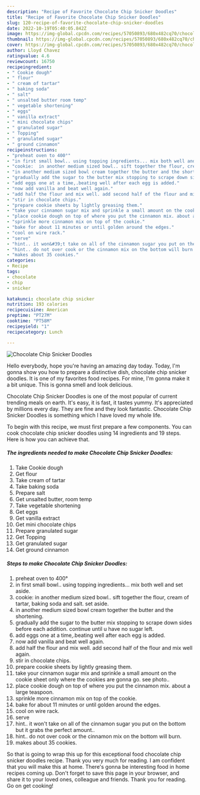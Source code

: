 ```yaml
---
description: "Recipe of Favorite Chocolate Chip Snicker Doodles"
title: "Recipe of Favorite Chocolate Chip Snicker Doodles"
slug: 120-recipe-of-favorite-chocolate-chip-snicker-doodles
date: 2022-10-19T05:40:05.842Z
image: https://img-global.cpcdn.com/recipes/57050893/680x482cq70/chocolate-chip-snicker-doodles-recipe-main-photo.jpg
thumbnail: https://img-global.cpcdn.com/recipes/57050893/680x482cq70/chocolate-chip-snicker-doodles-recipe-main-photo.jpg
cover: https://img-global.cpcdn.com/recipes/57050893/680x482cq70/chocolate-chip-snicker-doodles-recipe-main-photo.jpg
author: Lloyd Chavez
ratingvalue: 4.6
reviewcount: 16750
recipeingredient:
- " Cookie dough"
- " flour"
- " cream of tartar"
- " baking soda"
- " salt"
- " unsalted butter room temp"
- " vegetable shortening"
- " eggs"
- " vanilla extract"
- " mini chocolate chips"
- " granulated sugar"
- " Topping"
- " granulated sugar"
- " ground cinnamon"
recipeinstructions:
- "preheat oven to 400°"
- "in first small bowl.. using topping ingredients... mix both well and set aside."
- "cookie:  in another medium sized bowl.. sift together the flour, cream of tartar, baking soda and salt. set aside."
- "in another medium sized bowl cream together the butter and the shortening."
- "gradually add the sugar to the butter mix stopping to scrape down sides before each addition. continue until u have no sugar left."
- "add eggs one at a time,.beating well after each egg is added."
- "now add vanilla and beat well again."
- "add half the flour and mix well. add second half of the flour and mix well again."
- "stir in chocolate chips."
- "prepare cookie sheets by lightly greasing them."
- "take your cinnamon sugar mix and sprinkle a small amount on the cookie sheet only where the cookies are gonna go. see photo.."
- "place cookie dough on top of where you put the cinnamon mix. about a large teaspoon."
- "sprinkle more cinnamon mix on top of the cookie."
- "bake for about 11 minutes or until golden around the edges."
- "cool on wire rack."
- "serve"
- "hint.. it won&#39;t take on all of the cinnamon sugar you put on the bottom but it grabs the perfect amount.."
- "hint.. do not over cook or the cinnamon mix on the bottom will burn."
- "makes about 35 cookies."
categories:
- Recipe
tags:
- chocolate
- chip
- snicker

katakunci: chocolate chip snicker 
nutrition: 193 calories
recipecuisine: American
preptime: "PT27M"
cooktime: "PT58M"
recipeyield: "1"
recipecategory: Lunch

---
```



![Chocolate Chip Snicker Doodles](https://img-global.cpcdn.com/recipes/57050893/680x482cq70/chocolate-chip-snicker-doodles-recipe-main-photo.jpg)

Hello everybody, hope you're having an amazing day today. Today, I'm gonna show you how to prepare a distinctive dish, chocolate chip snicker doodles. It is one of my favorites food recipes. For mine, I'm gonna make it a bit unique. This is gonna smell and look delicious.



Chocolate Chip Snicker Doodles is one of the most popular of current trending meals on earth. It's easy, it is fast, it tastes yummy. It's appreciated by millions every day. They are fine and they look fantastic. Chocolate Chip Snicker Doodles is something which I have loved my whole life.


To begin with this recipe, we must first prepare a few components. You can cook chocolate chip snicker doodles using 14 ingredients and 19 steps. Here is how you can achieve that.

<!--inarticleads1-->

##### The ingredients needed to make Chocolate Chip Snicker Doodles:

1. Take  Cookie dough
1. Get  flour
1. Take  cream of tartar
1. Take  baking soda
1. Prepare  salt
1. Get  unsalted butter, room temp
1. Take  vegetable shortening
1. Get  eggs
1. Get  vanilla extract
1. Get  mini chocolate chips
1. Prepare  granulated sugar
1. Get  Topping
1. Get  granulated sugar
1. Get  ground cinnamon




<!--inarticleads2-->

##### Steps to make Chocolate Chip Snicker Doodles:

1. preheat oven to 400°
1. in first small bowl.. using topping ingredients... mix both well and set aside.
1. cookie:  in another medium sized bowl.. sift together the flour, cream of tartar, baking soda and salt. set aside.
1. in another medium sized bowl cream together the butter and the shortening.
1. gradually add the sugar to the butter mix stopping to scrape down sides before each addition. continue until u have no sugar left.
1. add eggs one at a time,.beating well after each egg is added.
1. now add vanilla and beat well again.
1. add half the flour and mix well. add second half of the flour and mix well again.
1. stir in chocolate chips.
1. prepare cookie sheets by lightly greasing them.
1. take your cinnamon sugar mix and sprinkle a small amount on the cookie sheet only where the cookies are gonna go. see photo..
1. place cookie dough on top of where you put the cinnamon mix. about a large teaspoon.
1. sprinkle more cinnamon mix on top of the cookie.
1. bake for about 11 minutes or until golden around the edges.
1. cool on wire rack.
1. serve
1. hint.. it won&#39;t take on all of the cinnamon sugar you put on the bottom but it grabs the perfect amount..
1. hint.. do not over cook or the cinnamon mix on the bottom will burn.
1. makes about 35 cookies.




So that is going to wrap this up for this exceptional food chocolate chip snicker doodles recipe. Thank you very much for reading. I am confident that you will make this at home. There's gonna be interesting food in home recipes coming up. Don't forget to save this page in your browser, and share it to your loved ones, colleague and friends. Thank you for reading. Go on get cooking!
